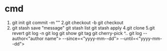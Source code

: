 # cmd
1. git init
git commit -m ""
2.git checkout -b <feat branch name>
git checkout <feat branch name>
3. git stash save "message"
 git stash list
 git stash apply <stash id>
 4.git clone <url>
 5.git revert <commit id>
 git log -n <number of commits>
 git log
git show <commit id>
git tag <tag name> <commit id>
git cherry-pick <commit id>^..<commit id>
git log --author<"author name"> --since=<"yyyy-mm--dd"> --until=<"yyyy-mm--dd">
